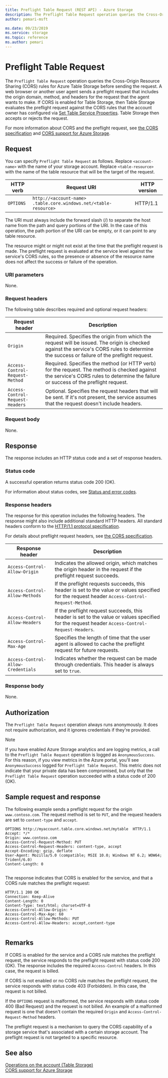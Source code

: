 ```yaml
---
title: Preflight Table Request (REST API) - Azure Storage
description: The Preflight Table Request operation queries the Cross-Origin Resource Sharing (CORS) rules for Table Storage before sending the request.
author: pemari-msft

ms.date: 09/23/2019
ms.service: storage
ms.topic: reference
ms.author: pemari
---
```


# Preflight Table Request

The `Preflight Table Request` operation queries the Cross-Origin Resource Sharing (CORS) rules for Azure Table Storage before sending the request. A web browser or another user agent sends a preflight request that includes the origin domain, method, and headers for the request that the agent wants to make. If CORS is enabled for Table Storage, then Table Storage evaluates the preflight request against the CORS rules that the account owner has configured via [Set Table Service Properties](Set-Table-Service-Properties.md). Table Storage then accepts or rejects the request.  
  
For more information about CORS and the preflight request, see [the CORS specification](https://www.w3.org/TR/cors/) and [CORS support for Azure Storage](Cross-Origin-Resource-Sharing--CORS--Support-for-the-Azure-Storage-Services.md).  
  
## Request  
You can specify `Preflight Table Request` as follows. Replace `<account-name>` with the name of your storage account. Replace `<table-resource>` with the name of the table resource that will be the target of the request.  
  
|HTTP verb|Request URI|HTTP version|  
|---------------|-----------------|------------------|  
|`OPTIONS`|`http://<account-name> .table.core.windows.net/<table-resource>`|HTTP/1.1|  
  
The URI must always include the forward slash (/) to separate the host name from the path and query portions of the URI. In the case of this operation, the path portion of the URI can be empty, or it can point to any table resource. 

The resource might or might not exist at the time that the preflight request is made. The preflight request is evaluated at the service level against the service's CORS rules, so the presence or absence of the resource name does not affect the success or failure of the operation.  
  
### URI parameters  
None.  
  
### Request headers  
The following table describes required and optional request headers:  
  
|Request header|Description|  
|--------------------|-----------------|  
|`Origin`|Required. Specifies the origin from which the request will be issued. The origin is checked against the service's CORS rules to determine the success or failure of the preflight request.|  
|`Access-Control-Request-Method`|Required. Specifies the method (or HTTP verb) for the request. The method is checked against the service's CORS rules to determine the failure or success of the preflight request.|  
|`Access-Control-Request-Headers`|Optional. Specifies the request headers that will be sent. If it's not present, the service assumes that the request doesn't include headers.|  
  
### Request body  
None.  
  
## Response  
The response includes an HTTP status code and a set of response headers.  
  
### Status code  
A successful operation returns status code 200 (OK).  
  
For information about status codes, see [Status and error codes](Status-and-Error-Codes2.md).  
  
### Response headers  
The response for this operation includes the following headers. The response might also include additional standard HTTP headers. All standard headers conform to the [HTTP/1.1 protocol specification](https://go.microsoft.com/fwlink/?linkid=150478).  
  
For details about preflight request headers, see [the CORS specification](https://www.w3.org/TR/cors/).  
  
|Response header|Description|  
|---------------------|-----------------|  
|`Access-Control-Allow-Origin`|Indicates the allowed origin, which matches the origin header in the request if the preflight request succeeds.|  
|`Access-Control-Allow-Methods`|If the preflight requests succeeds, this header is set to the value or values specified for the request header `Access-Control-Request-Method`.|  
|`Access-Control-Allow-Headers`|If the preflight request succeeds, this header is set to the value or values specified for the request header `Access-Control-Request-Headers`.|  
|`Access-Control-Max-Age`|Specifies the length of time that the user agent is allowed to cache the preflight request for future requests.|  
|`Access-Control-Allow-Credentials`|Indicates whether the request can be made through credentials. This header is always set to `true`.|  
  
### Response body  
None.  
  
## Authorization  
The `Preflight Table Request` operation always runs anonymously. It does not require authorization, and it ignores credentials if they're provided.  

> [!NOTE]
> If you have enabled Azure Storage analytics and are logging metrics, a call to the `Preflight Table Request` operation is logged as `AnonymousSuccess`. For this reason, if you view metrics in the Azure portal, you'll see `AnonymousSuccess` logged for `Preflight Table Request`. This metric does not indicate that your private data has been compromised, but only that the `Preflight Table Request` operation succeeded with a status code of 200 (OK).  
    
## Sample request and response  
The following example sends a preflight request for the origin `www.contoso.com`. The request method is set to `PUT`, and the request headers are set to `content-type` and `accept`.  
  
```  
OPTIONS http://myaccount.table.core.windows.net/mytable  HTTP/1.1  
Accept: */*  
Origin: www.contoso.com  
Access-Control-Request-Method: PUT  
Access-Control-Request-Headers: content-type, accept  
Accept-Encoding: gzip, deflate  
User-Agent: Mozilla/5.0 (compatible; MSIE 10.0; Windows NT 6.2; WOW64; Trident/6.0)  
Content-Length: 0  
  
```  
  
The response indicates that CORS is enabled for the service, and that a CORS rule matches the preflight request:  
  
```  
HTTP/1.1 200 OK  
Connection: Keep-Alive  
Content-Length: 0  
Content-Type: text/html; charset=UTF-8  
Access-Control-Allow-Origin: *  
Access-Control-Max-Age: 60  
Access-Control-Allow-Methods: PUT  
Access-Control-Allow-Headers: accept,content-type  
  
```  
  
## Remarks  
If CORS is enabled for the service and a CORS rule matches the preflight request, the service responds to the preflight request with status code 200 (OK). The response includes the required `Access-Control` headers. In this case, the request is billed.  
  
If CORS is not enabled or no CORS rule matches the preflight request, the service responds with status code 403 (Forbidden). In this case, the request is not billed.  
  
If the `OPTIONS` request is malformed, the service responds with status code 400 (Bad Request) and the request is not billed. An example of a malformed request is one that doesn't contain the required `Origin` and `Access-Control-Request-Method` headers.  
  
The preflight request is a mechanism to query the CORS capability of a storage service that's associated with a certain storage account. The preflight request is not targeted to a specific resource.  
  
## See also  
[Operations on the account (Table Storage)](Operations-on-the-Account--Table-Service-.md)   
[CORS support for Azure Storage](Cross-Origin-Resource-Sharing--CORS--Support-for-the-Azure-Storage-Services.md)
